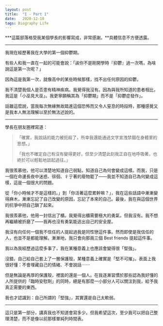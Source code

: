 ```yaml
---
layout: post
title:  "I - Part 1"
date:   2020-12-10
tags: Biography Life
---
```


***這篇部落格受我某個學長的影響寫成，非常感謝。**具體信息不方便透露。

---

我現在經歷著我在大學的第一個抑鬱期。

有些人和我一直在一起的可能會說：「誒你不是剛開學時『抑鬱』過一次嗎，為啥說這是第一次呢？」

因為這是我第一次，就像高中的某些時候那樣，找不出任何原因的抑鬱。

我不清楚我個人是否患有精神疾病。我覺得我沒有。因為與我所知道的患者相比，我這是「小巫見大巫」。我更寧願稱其為「抑鬱期」而不是「抑鬱症發作」。

話雖這麼說，當我每次無緣無故踏進這個恐怖而又令人窒息的時段時，那種感覺又是我本人無法理解以至於無法述說的。

---

學長在朋友圈裡寫道：

> 「確實，我說話的能力被扼殺了，所幸我還能通過文字宣洩禁錮在身體里的思想。」
>
> 「我也不確定自己有沒有變得更好，但至少清楚此刻我正自在地呼吸著，也終於可以輕鬆地談起過往。」

我很羨慕他，他可以清楚地知道自己弱點，知道自己為何會變成這樣。而我，只是一個在命運長夜中迷惑、徘徊、彳亍著的廢物罷了——我並不知道自已為何變成這樣，這是一個很大的問題。

從「你小時候才不是這樣的。」到「你活著這麼累幹嘛？」，我在這些話語中漸漸變得麻木，漸漸忘記了自己改變的原因，忘記了本來的自己。最後，我在與這個世界的抗爭中把自己鎖了起來。

我很羨慕他，他用一封信出了櫃。我覺得出櫃需要極大的勇氣，但我沒有。我不想再繼續被折磨了——我再也沒有勇氣能逃出自己的安全屋。

我沒有向任何一個我不信任的人提起過我是同性戀這件事。然而即使是我信任的人，也並不是都能理解。漸漸地，我只會向那兩三個 Best friends 提起這件事。

我以為我經歷過這麼多事了，我在某種意義上也應該會變得很「堅強」。

沒錯，自己給自己套上了一層保護殼，某種意義上確實是「堅不可摧」。表面上我很好懂：不會埋藏自己的情緒、不會說話⋯⋯

但是無論是再厚的保護殼，裡面的還是一個人。在我逐漸習慣於那些認為我好懂的人所提供的「臨時安慰劑」的同時，總是有那麼一小部分人可以關注到我，給予我真正需要的東西。

我也才認識到：自己所謂的「堅強」，其實還是自己太軟弱。

---

這只是第一部分，講真我也不知道會寫多少。但我希望這次，至少我可以把自己整理清楚，而不是像以前那樣單純列時間表。
